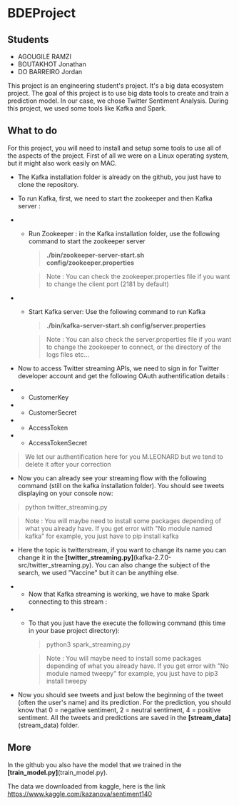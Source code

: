 # BDEProject

## Students 

- AGOUGILE RAMZI
- BOUTAKHOT Jonathan
- DO BARREIRO Jordan

This project is an engineering student's project. It's a big data ecosystem project.
The goal of this project is to use big data tools to create and train a prediction model. In our case, we chose Twitter Sentiment Analysis.
During this project, we used some tools like Kafka and Spark.

## What to do

For this project, you will need to install and setup some tools to use all of the aspects of the project.
First of all we were on a Linux operating system, but it might also work easily on MAC.

- The Kafka installation folder is already on the github, you just have to clone the repository.
- To run Kafka, first, we need to start the zookeeper and then Kafka server :
- -  Run Zookeeper : in the Kafka installation folder, use the following command to start the zookeeper server 

        > **./bin/zookeeper-server-start.sh config/zookeeper.properties**
        
        > Note : You can check the zookeeper.properties file if you want to change the client port (2181 by default)
        
- - Start Kafka server: Use the following command to run Kafka
        
     > **./bin/kafka-server-start.sh config/server.properties**
     
     > Note : You can also check the server.properties file if you want to change the zookeeper to connect, or the directory of the logs files etc...
     
    
- Now to access Twitter streaming APIs, we need to sign in for Twitter developer account and get the following OAuth authentification details : 
- - CustomerKey
- - CustomerSecret
- - AccessToken
- - AccessTokenSecret

> We let our authentification here for you M.LEONARD but we tend to delete it after your correction

- Now you can already see your streaming flow with the following command (still on the kafka installation folder). You should see tweets displaying on your console now: 

> python twitter_streaming.py

> Note : You will maybe need to install some packages depending of what you already have. If you get error with "No module named kafka" for example, you just have to pip install kafka

- Here the topic is twitterstream, if you want to change its name you can change it in the **[twitter_streaming.py]**(kafka-2.7.0-src/twitter_streaming.py). You can also change the subject of the search, we used "Vaccine" but it can be anything else.

- - Now that Kafka streaming is working, we have to make Spark connecting to this stream :
- - To that you just have the execute the following command (this time in your base project directory): 

     > python3 spark_streaming.py
     
     > Note : You will maybe need to install some packages depending of what you already have. If you get error with "No module named tweepy" for example, you just have to pip3 install tweepy
     
- Now you should see tweets and just below the beginning of the tweet (often the user's name) and its prediction. For the prediction, you should know that 0 = negative sentiment, 2 = neutral sentiment, 4 = positive sentiment. All the tweets and predictions are saved in the **[stream_data]**(stream_data) folder.


## More 

In the github you also have the model that we trained in the **[train_model.py]**(train_model.py).

The data we downloaded from kaggle, here is the link https://www.kaggle.com/kazanova/sentiment140
